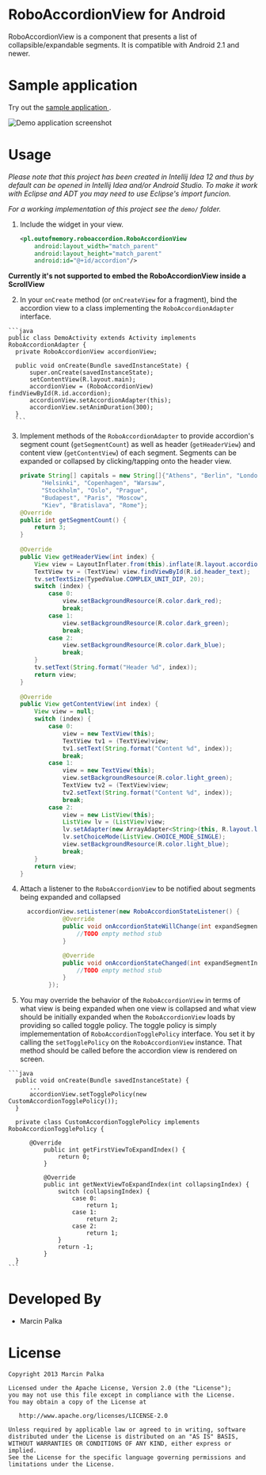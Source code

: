RoboAccordionView for Android
==========================

RoboAccordionView is a component that presents a list of collapsible/expandable segments. It is compatible with Android 2.1 and newer.

Sample application
==================

Try out the [sample application ][2].

![Demo application screenshot][1]

Usage
=====

*Please note that this project has been created in Intellij Idea 12 and thus by default can be opened in Intellij Idea and/or Android Studio. To make it work with Eclipse and ADT you may need to use Eclipse's import funcion.*

*For a working implementation of this project see the `demo/` folder.*

  1. Include the widget in your view. 

      ```xml
      <pl.outofmemory.roboaccordion.RoboAccordionView
          android:layout_width="match_parent"
          android:layout_height="match_parent"
          android:id="@+id/accordion"/>
      ```
        
  **Currently it's not supported to embed the RoboAccordionView inside a ScrollView**

  2. In your `onCreate` method (or `onCreateView` for a fragment), bind the
     accordion view to a class implementing the `RoboAccordionAdapter` interface.

    ```java
    public class DemoActivity extends Activity implements RoboAccordionAdapter {
      private RoboAccordionView accordionView;
      
      public void onCreate(Bundle savedInstanceState) {
          super.onCreate(savedInstanceState);
          setContentView(R.layout.main);
          accordionView = (RoboAccordionView) findViewById(R.id.accordion);
          accordionView.setAccordionAdapter(this);
          accordionView.setAnimDuration(300);
      }
      ```

  3. Implement methods of the `RoboAccordionAdapter` to provide accordion's segment count (`getSegmentCount`) as well as header (`getHeaderView`) and content view (`getContentView`) of each segment. Segments can be expanded or collapsed by clicking/tapping onto the header view.

      ```java
      private String[] capitals = new String[]{"Athens", "Berlin", "London",
            "Helsinki", "Copenhagen", "Warsaw",
            "Stockholm", "Oslo", "Prague",
            "Budapest", "Paris", "Moscow",
            "Kiev", "Bratislava", "Rome"};
      @Override
      public int getSegmentCount() {
          return 3;
      }
  
      @Override
      public View getHeaderView(int index) {
          View view = LayoutInflater.from(this).inflate(R.layout.accordion_header, null);
          TextView tv = (TextView) view.findViewById(R.id.header_text);
          tv.setTextSize(TypedValue.COMPLEX_UNIT_DIP, 20);
          switch (index) {
              case 0:
                  view.setBackgroundResource(R.color.dark_red);
                  break;
              case 1:
                  view.setBackgroundResource(R.color.dark_green);
                  break;
              case 2:
                  view.setBackgroundResource(R.color.dark_blue);
                  break;
          }
          tv.setText(String.format("Header %d", index));
          return view;
      }
  
      @Override
      public View getContentView(int index) {
          View view = null;
          switch (index) {
              case 0:
                  view = new TextView(this);
                  TextView tv1 = (TextView)view;
                  tv1.setText(String.format("Content %d", index));
                  break;
              case 1:
                  view = new TextView(this);
                  view.setBackgroundResource(R.color.light_green);
                  TextView tv2 = (TextView)view;
                  tv2.setText(String.format("Content %d", index));
                  break;
              case 2:
                  view = new ListView(this);
                  ListView lv = (ListView)view;
                  lv.setAdapter(new ArrayAdapter<String>(this, R.layout.list_item_capital_row, capitals));
                  lv.setChoiceMode(ListView.CHOICE_MODE_SINGLE);
                  view.setBackgroundResource(R.color.light_blue);
                  break;
          }
          return view;
      }
      ```
  4. Attach a listener to the `RoboAccordionView` to be notified about segments being expanded and collapsed

      ```java
        accordionView.setListener(new RoboAccordionStateListener() {
                  @Override
                  public void onAccordionStateWillChange(int expandSegmentIndex, int collapseSegmentIndex) {
                      //TODO empty method stub
                  }
      
                  @Override
                  public void onAccordionStateChanged(int expandSegmentIndex, int collapseSegmentIndex) {
                      //TODO empty method stub
                  }
              });
      ```
  5. You may override the behavior of the `RoboAccordionView` in terms of what view is being expanded when one view is collapsed and what view should be initially expanded when the `RoboAccordionView` loads by providing so called toggle policy. The toggle policy is simply implemementation of `RoboAccordionTogglePolicy` interface. You set it by calling the `setTogglePolicy` on the `RoboAccordionView` instance. That method should be called before the accordion view is rendered on screen.

    ```java
      public void onCreate(Bundle savedInstanceState) {
          ...
          accordionView.setTogglePolicy(new CustomAccordionTogglePolicy());
      }
    
      private class CustomAccordionTogglePolicy implements RoboAccordionTogglePolicy {
    
          @Override
              public int getFirstViewToExpandIndex() {
                  return 0;
              }

              @Override
              public int getNextViewToExpandIndex(int collapsingIndex) {
                  switch (collapsingIndex) {
                      case 0:
                          return 1;
                      case 1:
                          return 2;
                      case 2:
                          return 1;
                  }
                  return -1;
              }
      }
    ```

Developed By
============

 * Marcin Palka

License
=======

    Copyright 2013 Marcin Palka

    Licensed under the Apache License, Version 2.0 (the "License");
    you may not use this file except in compliance with the License.
    You may obtain a copy of the License at

       http://www.apache.org/licenses/LICENSE-2.0

    Unless required by applicable law or agreed to in writing, software
    distributed under the License is distributed on an "AS IS" BASIS,
    WITHOUT WARRANTIES OR CONDITIONS OF ANY KIND, either express or implied.
    See the License for the specific language governing permissions and
    limitations under the License.

[1]: https://raw.github.com/mpalka/RoboAccordionView/master/screenshots/demo-application.png
[2]: https://raw.github.com/mpalka/RoboAccordionView/master/demo/RoboAccordionViewDemo/RoboAccordionViewDemo.apk
